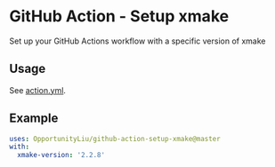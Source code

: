 # GitHub Action - Setup xmake
Set up your GitHub Actions workflow with a specific version of xmake

## Usage

See [action.yml](./action.yml).

## Example

```yml
uses: OpportunityLiu/github-action-setup-xmake@master
with:
  xmake-version: '2.2.8'
```